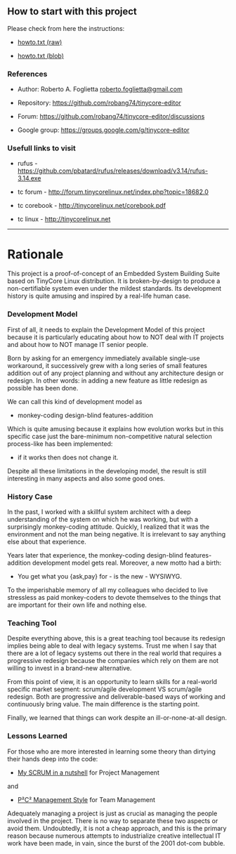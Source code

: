 ## How to start with this project

Please check from here the instructions:

* [howto.txt (raw)](https://raw.githubusercontent.com/robang74/tinycore-editor/main/howto.txt)

* [howto.txt (blob)](https://github.com/robang74/tinycore-editor/blob/main/howto.txt)

### References

 * Author: Roberto A. Foglietta <roberto.foglietta@gmail.com>

 * Repository: https://github.com/robang74/tinycore-editor

 * Forum: https://github.com/robang74/tinycore-editor/discussions

 * Google group: https://groups.google.com/g/tinycore-editor

### Usefull links to visit

 - rufus - https://github.com/pbatard/rufus/releases/download/v3.14/rufus-3.14.exe

 - tc forum - http://forum.tinycorelinux.net/index.php?topic=18682.0

 - tc corebook - http://tinycorelinux.net/corebook.pdf

 - tc linux - http://tinycorelinux.net

----

# Rationale

This project is a proof-of-concept of an Embedded System Building Suite based on
TinyCore Linux distribution. It is broken-by-design to produce a non-certifiable
system even under the mildest standards. Its development history is quite
amusing and inspired by a real-life human case.

### Development Model

First of all, it needs to explain the Development Model of this project because
it is particularly educating about how to NOT deal with IT projects and about
how to NOT manage IT senior people.

Born by asking for an emergency immediately available single-use workaround, it
successively grew with a long series of small features addition out of any
project planning and without any architecture design or redesign. In other
words: in adding a new feature as little redesign as possible has been done.

We can call this kind of development model as

 * monkey-coding design-blind features-addition

Which is quite amusing because it explains how evolution works but in this
specific case just the bare-minimum non-competitive natural selection
process-like has been implemented: 

 * if it works then does not change it.

Despite all these limitations in the developing model, the result is still
interesting in many aspects and also some good ones.

### History Case

In the past, I worked with a skillful system architect with a deep understanding
of the system on which he was working, but with a surprisingly monkey-coding
attitude. Quickly, I realized that it was the environment and not the man being
negative. It is irrelevant to say anything else about that experience.

Years later that experience, the monkey-coding design-blind features-addition
development model gets real. Moreover, a new motto had a birth:

 * You get what you {ask,pay} for - is the new - WYSIWYG.
 
To the imperishable memory of all my colleagues who decided to live stressless
as paid monkey-coders to devote themselves to the things that are important for
their own life and nothing else.

### Teaching Tool

Despite everything above, this is a great teaching tool because its redesign
implies being able to deal with legacy systems. Trust me when I say that there
are a lot of legacy systems out there in the real world that requires a
progressive redesign because the companies which rely on them are not willing
to invest in a brand-new alternative.

From this point of view, it is an opportunity to learn skills for a real-world
specific market segment: scrum/agile development VS scrum/agile redesign. Both
are progressive and deliverable-based ways of working and continuously bring
value. The main difference is the starting point.

Finally, we learned that things can work despite an ill-or-none-at-all design.

### Lessons Learned

For those who are more interested in learning some theory than dirtying their
hands deep into the code:

* [My SCRUM in a nutshell](https://github.com/robang74/P2C2-Management-Style/raw/main/my-scrum-in-a-nutshell.pdf) for Project Management

and

* [P²C² Management Style](https://github.com/robang74/P2C2-Management-Style/raw/main/p2c2-management-style.pdf) for Team Management

Adequately managing a project is just as crucial as managing the people involved
in the project. There is no way to separate these two aspects or avoid them.
Undoubtedly, it is not a cheap approach, and this is the primary reason because
numerous attempts to industrialize creative intellectual IT work have been made,
in vain, since the burst of the 2001 dot-com bubble.
